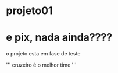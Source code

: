 # projeto01
 
 <h1> e pix, nada ainda????  </h1>
 <p> o projeto esta em fase de teste </p> 

 '''
 cruzeiro é o melhor time
 '''
 
 
